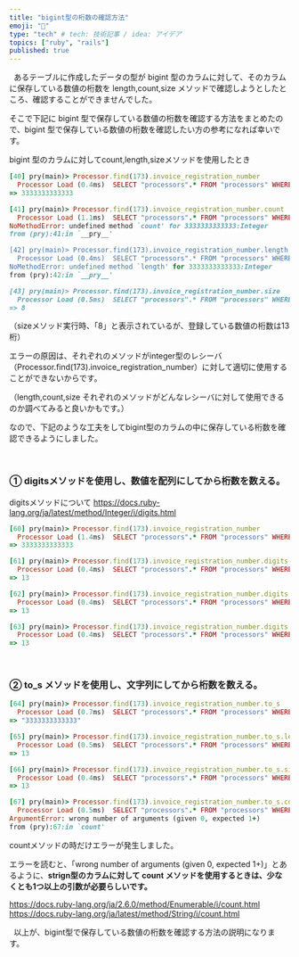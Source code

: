 ```yaml
---
title: "bigint型の桁数の確認方法"
emoji: "📑"
type: "tech" # tech: 技術記事 / idea: アイデア
topics: ["ruby", "rails"]
published: true
---
```



&nbsp;
あるテーブルに作成したデータの型が bigint 型のカラムに対して、そのカラムに保存している数値の桁数を length,count,size メソッドで確認しようとしたところ、確認することができませんでした。

そこで下記に bigint 型で保存している数値の桁数を確認する方法をまとめたので、bigint 型で保存している数値の桁数を確認したい方の参考になれば幸いです。

bigint 型のカラムに対してcount,length,sizeメソッドを使用したとき

```ruby
[40] pry(main)> Processor.find(173).invoice_registration_number
  Processor Load (0.4ms)  SELECT "processors".* FROM "processors" WHERE "processors"."id" = $1 LIMIT $2  [["id", 173], ["LIMIT", 1]]
=> 3333333333333

[41] pry(main)> Processor.find(173).invoice_registration_number.count
  Processor Load (1.1ms)  SELECT "processors".* FROM "processors" WHERE "processors"."id" = $1 LIMIT $2  [["id", 173], ["LIMIT", 1]]
NoMethodError: undefined method `count' for 3333333333333:Integer
from (pry):41:in `__pry__'

[42] pry(main)> Processor.find(173).invoice_registration_number.length
  Processor Load (0.4ms)  SELECT "processors".* FROM "processors" WHERE "processors"."id" = $1 LIMIT $2  [["id", 173], ["LIMIT", 1]]
NoMethodError: undefined method `length' for 3333333333333:Integer
from (pry):42:in `__pry__'

[43] pry(main)> Processor.find(173).invoice_registration_number.size
  Processor Load (0.5ms)  SELECT "processors".* FROM "processors" WHERE "processors"."id" = $1 LIMIT $2  [["id", 173], ["LIMIT", 1]]
=> 8
```

（sizeメソッド実行時、「8」と表示されているが、登録している数値の桁数は13桁）

エラーの原因は、それぞれのメソッドがinteger型のレシーバ（Processor.find(173).invoice_registration_number）に対して適切に使用することができないからです。

（length,count,size それぞれのメソッドがどんなレシーバに対して使用できるのか調べてみると良いかもです。）

なので、下記のような工夫をしてbigint型のカラムの中に保存している桁数を確認できるようにしました。


&nbsp;
### ① digitsメソッドを使用し、数値を配列にしてから桁数を数える。

 digitsメソッドについて
<https://docs.ruby-lang.org/ja/latest/method/Integer/i/digits.html>

```ruby
[60] pry(main)> Processor.find(173).invoice_registration_number
  Processor Load (1.4ms)  SELECT "processors".* FROM "processors" WHERE "processors"."id" = $1 LIMIT $2  [["id", 173], ["LIMIT", 1]]
=> 3333333333333

[61] pry(main)> Processor.find(173).invoice_registration_number.digits.length
  Processor Load (0.4ms)  SELECT "processors".* FROM "processors" WHERE "processors"."id" = $1 LIMIT $2  [["id", 173], ["LIMIT", 1]]
=> 13

[62] pry(main)> Processor.find(173).invoice_registration_number.digits.size
  Processor Load (0.4ms)  SELECT "processors".* FROM "processors" WHERE "processors"."id" = $1 LIMIT $2  [["id", 173], ["LIMIT", 1]]
=> 13

[63] pry(main)> Processor.find(173).invoice_registration_number.digits.count
  Processor Load (0.4ms)  SELECT "processors".* FROM "processors" WHERE "processors"."id" = $1 LIMIT $2  [["id", 173], ["LIMIT", 1]]
=> 13
```

&nbsp;
### ② to_s メソッドを使用し、文字列にしてから桁数を数える。

```ruby
[64] pry(main)> Processor.find(173).invoice_registration_number.to_s
  Processor Load (0.7ms)  SELECT "processors".* FROM "processors" WHERE "processors"."id" = $1 LIMIT $2  [["id", 173], ["LIMIT", 1]]
=> "3333333333333"

[65] pry(main)> Processor.find(173).invoice_registration_number.to_s.length
  Processor Load (0.5ms)  SELECT "processors".* FROM "processors" WHERE "processors"."id" = $1 LIMIT $2  [["id", 173], ["LIMIT", 1]]
=> 13

[66] pry(main)> Processor.find(173).invoice_registration_number.to_s.size
  Processor Load (0.4ms)  SELECT "processors".* FROM "processors" WHERE "processors"."id" = $1 LIMIT $2  [["id", 173], ["LIMIT", 1]]
=> 13

[67] pry(main)> Processor.find(173).invoice_registration_number.to_s.count
  Processor Load (0.5ms)  SELECT "processors".* FROM "processors" WHERE "processors"."id" = $1 LIMIT $2  [["id", 173], ["LIMIT", 1]]
ArgumentError: wrong number of arguments (given 0, expected 1+)
from (pry):67:in `count'
```

countメソッドの時だけエラーが発生しました。

エラーを読むと、「wrong number of arguments (given 0, expected 1+)」とあるように、**strign型のカラムに対して count メソッドを使用するときは、少なくとも1つ以上の引数が必要らしいです。**

<https://docs.ruby-lang.org/ja/2.6.0/method/Enumerable/i/count.html>
<https://docs.ruby-lang.org/ja/latest/method/String/i/count.html>


&nbsp;
以上が、bigint型で保存している数値の桁数を確認する方法の説明になります。
